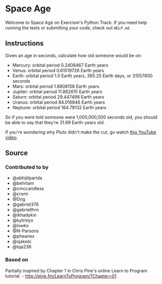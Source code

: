 # Space Age

Welcome to Space Age on Exercism's Python Track.
If you need help running the tests or submitting your code, check out `HELP.md`.

## Instructions

Given an age in seconds, calculate how old someone would be on:

- Mercury: orbital period 0.2408467 Earth years
- Venus: orbital period 0.61519726 Earth years
- Earth: orbital period 1.0 Earth years, 365.25 Earth days, or 31557600 seconds
- Mars: orbital period 1.8808158 Earth years
- Jupiter: orbital period 11.862615 Earth years
- Saturn: orbital period 29.447498 Earth years
- Uranus: orbital period 84.016846 Earth years
- Neptune: orbital period 164.79132 Earth years

So if you were told someone were 1,000,000,000 seconds old, you should
be able to say that they're 31.69 Earth-years old.

If you're wondering why Pluto didn't make the cut, go watch [this
YouTube video](http://www.youtube.com/watch?v=Z_2gbGXzFbs).

## Source

### Contributed to by

- @abhijitparida
- @behrtam
- @cmccandless
- @crsmi
- @Dog
- @gabriel376
- @gabriellhrn
- @ikhadykin
- @kytrinyx
- @lowks
- @N-Parsons
- @pheanex
- @sjakobi
- @tqa236

### Based on

Partially inspired by Chapter 1 in Chris Pine's online Learn to Program tutorial. - <http://pine.fm/LearnToProgram/?Chapter=01>
